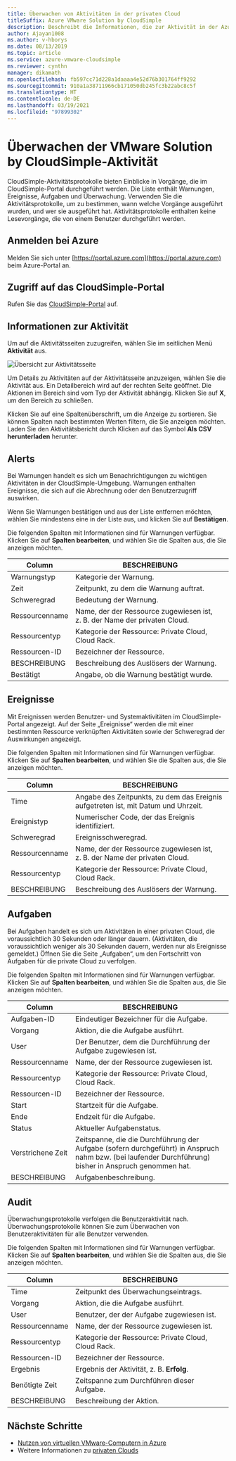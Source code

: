 ```yaml
---
title: Überwachen von Aktivitäten in der privaten Cloud
titleSuffix: Azure VMware Solution by CloudSimple
description: Beschreibt die Informationen, die zur Aktivität in der Azure VMware Solution by CloudSimple-Umgebung verfügbar sind, einschließlich Warnungen, Ereignissen, Aufgaben und Überwachung.
author: Ajayan1008
ms.author: v-hborys
ms.date: 08/13/2019
ms.topic: article
ms.service: azure-vmware-cloudsimple
ms.reviewer: cynthn
manager: dikamath
ms.openlocfilehash: fb597cc71d228a1daaaa4e52d76b301764ff9292
ms.sourcegitcommit: 910a1a38711966cb171050db245fc3b22abc8c5f
ms.translationtype: HT
ms.contentlocale: de-DE
ms.lasthandoff: 03/19/2021
ms.locfileid: "97899302"
---
```

# <a name="monitor-vmware-solution-by-cloudsimple-activity"></a>Überwachen der VMware Solution by CloudSimple-Aktivität

CloudSimple-Aktivitätsprotokolle bieten Einblicke in Vorgänge, die im CloudSimple-Portal durchgeführt werden.  Die Liste enthält Warnungen, Ereignisse, Aufgaben und Überwachung.  Verwenden Sie die Aktivitätsprotokolle, um zu bestimmen, wann welche Vorgänge ausgeführt wurden, und wer sie ausgeführt hat.  Aktivitätsprotokolle enthalten keine Lesevorgänge, die von einem Benutzer durchgeführt werden.

## <a name="sign-in-to-azure"></a>Anmelden bei Azure

Melden Sie sich unter [https://portal.azure.com](https://portal.azure.com) beim Azure-Portal an.

## <a name="access-the-cloudsimple-portal"></a>Zugriff auf das CloudSimple-Portal

Rufen Sie das [CloudSimple-Portal](access-cloudsimple-portal.md) auf.

## <a name="activity-information"></a>Informationen zur Aktivität

Um auf die Aktivitätsseiten zuzugreifen, wählen Sie im seitlichen Menü **Aktivität** aus.

![Übersicht zur Aktivitätsseite](media/activity-page-overview.png)

Um Details zu Aktivitäten auf der Aktivitätsseite anzuzeigen, wählen Sie die Aktivität aus. Ein Detailbereich wird auf der rechten Seite geöffnet. Die Aktionen im Bereich sind vom Typ der Aktivität abhängig. Klicken Sie auf **X**, um den Bereich zu schließen.

Klicken Sie auf eine Spaltenüberschrift, um die Anzeige zu sortieren.  Sie können Spalten nach bestimmten Werten filtern, die Sie anzeigen möchten.  Laden Sie den Aktivitätsbericht durch Klicken auf das Symbol **Als CSV herunterladen** herunter.

## <a name="alerts"></a>Alerts

Bei Warnungen handelt es sich um Benachrichtigungen zu wichtigen Aktivitäten in der CloudSimple-Umgebung.  Warnungen enthalten Ereignisse, die sich auf die Abrechnung oder den Benutzerzugriff auswirken.

Wenn Sie Warnungen bestätigen und aus der Liste entfernen möchten, wählen Sie mindestens eine in der Liste aus, und klicken Sie auf **Bestätigen**.

Die folgenden Spalten mit Informationen sind für Warnungen verfügbar. Klicken Sie auf **Spalten bearbeiten**, und wählen Sie die Spalten aus, die Sie anzeigen möchten.

| Column | BESCHREIBUNG |
------------ | ------------- |
| Warnungstyp | Kategorie der Warnung.|
| Zeit | Zeitpunkt, zu dem die Warnung auftrat. |
| Schweregrad | Bedeutung der Warnung.|
| Ressourcenname | Name, der der Ressource zugewiesen ist, z. B. der Name der privaten Cloud. |
| Ressourcentyp | Kategorie der Ressource: Private Cloud, Cloud Rack. |
| Ressourcen-ID | Bezeichner der Ressource. |
| BESCHREIBUNG | Beschreibung des Auslösers der Warnung. |
| Bestätigt | Angabe, ob die Warnung bestätigt wurde. |

## <a name="events"></a>Ereignisse

Mit Ereignissen werden Benutzer- und Systemaktivitäten im CloudSimple-Portal angezeigt. Auf der Seite „Ereignisse“ werden die mit einer bestimmten Ressource verknüpften Aktivitäten sowie der Schweregrad der Auswirkungen angezeigt.

Die folgenden Spalten mit Informationen sind für Warnungen verfügbar. Klicken Sie auf **Spalten bearbeiten**, und wählen Sie die Spalten aus, die Sie anzeigen möchten.

| Column | BESCHREIBUNG |
------------ | ------------- |
| Time | Angabe des Zeitpunkts, zu dem das Ereignis aufgetreten ist, mit Datum und Uhrzeit. |
| Ereignistyp | Numerischer Code, der das Ereignis identifiziert. |
| Schweregrad | Ereignisschweregrad.|
| Ressourcenname | Name, der der Ressource zugewiesen ist, z. B. der Name der privaten Cloud. |
| Ressourcentyp | Kategorie der Ressource: Private Cloud, Cloud Rack. |
| BESCHREIBUNG | Beschreibung des Auslösers der Warnung. |

## <a name="tasks"></a>Aufgaben

Bei Aufgaben handelt es sich um Aktivitäten in einer privaten Cloud, die voraussichtlich 30 Sekunden oder länger dauern. (Aktivitäten, die voraussichtlich weniger als 30 Sekunden dauern, werden nur als Ereignisse gemeldet.) Öffnen Sie die Seite „Aufgaben“, um den Fortschritt von Aufgaben für die private Cloud zu verfolgen.

Die folgenden Spalten mit Informationen sind für Warnungen verfügbar. Klicken Sie auf **Spalten bearbeiten**, und wählen Sie die Spalten aus, die Sie anzeigen möchten.

| Column | BESCHREIBUNG |
------------ | ------------- |
| Aufgaben-ID | Eindeutiger Bezeichner für die Aufgabe. |
| Vorgang | Aktion, die die Aufgabe ausführt. |
| User | Der Benutzer, dem die Durchführung der Aufgabe zugewiesen ist. |
| Ressourcenname | Name, der der Ressource zugewiesen ist. |
| Ressourcentyp | Kategorie der Ressource: Private Cloud, Cloud Rack. |
| Ressourcen-ID | Bezeichner der Ressource. |
| Start | Startzeit für die Aufgabe. |
| Ende | Endzeit für die Aufgabe. |
| Status | Aktueller Aufgabenstatus. |
| Verstrichene Zeit | Zeitspanne, die die Durchführung der Aufgabe (sofern durchgeführt) in Anspruch nahm bzw. (bei laufender Durchführung) bisher in Anspruch genommen hat. |
| BESCHREIBUNG | Aufgabenbeschreibung. |

## <a name="audit"></a>Audit

Überwachungsprotokolle verfolgen die Benutzeraktivität nach. Überwachungsprotokolle können Sie zum Überwachen von Benutzeraktivitäten für alle Benutzer verwenden.

Die folgenden Spalten mit Informationen sind für Warnungen verfügbar. Klicken Sie auf **Spalten bearbeiten**, und wählen Sie die Spalten aus, die Sie anzeigen möchten.

| Column | BESCHREIBUNG |
------------ | ------------- |
| Time | Zeitpunkt des Überwachungseintrags. |
| Vorgang | Aktion, die die Aufgabe ausführt. |
| User | Benutzer, der der Aufgabe zugewiesen ist. |
| Ressourcenname | Name, der der Ressource zugewiesen ist. |
| Ressourcentyp | Kategorie der Ressource: Private Cloud, Cloud Rack. |
| Ressourcen-ID | Bezeichner der Ressource. |
| Ergebnis | Ergebnis der Aktivität, z. B. **Erfolg**. |
| Benötigte Zeit | Zeitspanne zum Durchführen dieser Aufgabe. |
| BESCHREIBUNG | Beschreibung der Aktion. |

## <a name="next-steps"></a>Nächste Schritte

* [Nutzen von virtuellen VMware-Computern in Azure](quickstart-create-vmware-virtual-machine.md)
* Weitere Informationen zu [privaten Clouds](cloudsimple-private-cloud.md)
